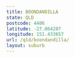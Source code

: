 ```yaml
---
title: BOONDANDILLA
state: QLD
postcode: 4406
latitude: -27.064207
longitude: 151.433657
url: /qld/boondandilla/
layout: suburb
---
```

